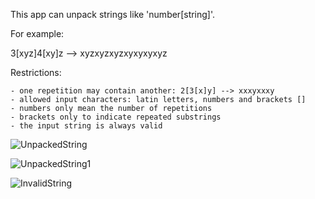 This app can unpack strings like 'number[string]'.

For example: 

3[xyz]4[xy]z --> xyzxyzxyzxyxyxyxyz

Restrictions: 

    - one repetition may contain another: 2[3[x]y] --> xxxyxxxy
    - allowed input characters: latin letters, numbers and brackets []
    - numbers only mean the number of repetitions
    - brackets only to indicate repeated substrings
    - the input string is always valid

![UnpackedString](https://user-images.githubusercontent.com/70090712/111897615-fb5ae200-8a31-11eb-8fbd-c89ead32e3b1.png)

![UnpackedString1](https://user-images.githubusercontent.com/70090712/111897659-58569800-8a32-11eb-88a5-6265ce5f284b.png)

![InvalidString](https://user-images.githubusercontent.com/70090712/111897717-95228f00-8a32-11eb-9e73-b75f26d94b82.png)
